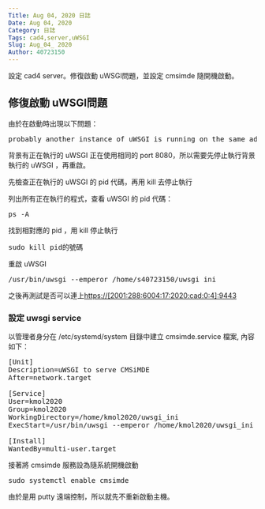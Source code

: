 ```yaml
---
Title: Aug 04, 2020 日誌
Date: Aug 04, 2020
Category: 日誌
Tags: cad4,server,uWSGI
Slug: Aug_04_ 2020
Author: 40723150
---
```

設定 cad4 server。修復啟動 uWSGI問題，並設定 cmsimde 隨開機啟動。
<!-- PELICAN_END_SUMMARY -->

## 修復啟動 uWSGI問題

由於在啟動時出現以下問題：

<pre class="brush: jscript">
probably another instance of uWSGI is running on the same address (:8080).
</pre>

背景有正在執行的 uWSGI 正在使用相同的 port 8080，所以需要先停止執行背景執行的 uWSGI ，再重啟。

先檢查正在執行的 uWSGI 的 pid 代碼，再用 kill 去停止執行

列出所有正在執行的程式，查看 uWSGI 的 pid 代碼：

<pre class="brush: jscript">
ps -A
</pre>

找到相對應的 pid ，用 kill 停止執行

<pre class="brush: jscript">
sudo kill pid的號碼
</pre>

重啟 uWSGI

<pre class="brush: jscript">
/usr/bin/uwsgi --emperor /home/s40723150/uwsgi_ini
</pre>

之後再測試是否可以連上[https://[2001:288:6004:17:2020:cad:0:4]:9443](https://[2001:288:6004:17:2020:cad:0:4]:9443)

### 設定 uwsgi service

以管理者身分在 /etc/systemd/system 目錄中建立 cmsimde.service 檔案, 內容如下：

<pre class="brush: jscript">
[Unit]
Description=uWSGI to serve CMSiMDE 
After=network.target

[Service]
User=kmol2020
Group=kmol2020
WorkingDirectory=/home/kmol2020/uwsgi_ini
ExecStart=/usr/bin/uwsgi --emperor /home/kmol2020/uwsgi_ini

[Install]
WantedBy=multi-user.target
</pre>

接著將 cmsimde 服務設為隨系統開機啟動

<pre class="brush: jscript">
sudo systemctl enable cmsimde
</pre>

由於是用 putty 遠端控制，所以就先不重新啟動主機。
